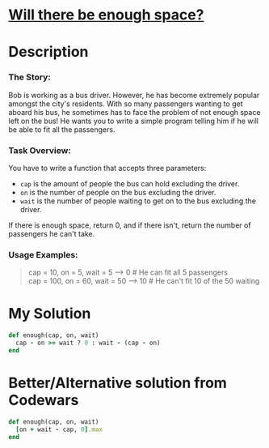 # [Will there be enough space?](https://www.codewars.com/kata/5875b200d520904a04000003)

# Description
### The Story:
Bob is working as a bus driver. However, he has become extremely popular amongst the city's residents. With so many 
passengers wanting to get aboard his bus, he sometimes has to face the problem of not enough space left on the bus! He 
wants you to write a simple program telling him if he will be able to fit all the passengers.

### Task Overview:
You have to write a function that accepts three parameters:

* <code>cap</code> is the amount of people the bus can hold excluding the driver.
* <code>on</code> is the number of people on the bus excluding the driver.
* <code>wait</code> is the number of people waiting to get on to the bus excluding the driver.

If there is enough space, return 0, and if there isn't, return the number of passengers he can't take.

### Usage Examples:
>cap = 10, on = 5, wait = 5 --> 0 # He can fit all 5 passengers\
cap = 100, on = 60, wait = 50 --> 10 # He can't fit 10 of the 50 waiting

# My Solution
```ruby
def enough(cap, on, wait)
  cap - on >= wait ? 0 : wait - (cap - on)
end
```
# Better/Alternative solution from Codewars
```ruby
def enough(cap, on, wait)
  [on + wait - cap, 0].max
end
```
